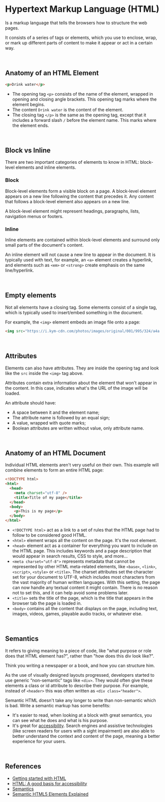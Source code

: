 # Hypertext Markup Language (HTML)

Is a markup language that tells the browsers how to structure the web pages.

It consists of a series of tags or elements, which you use to enclose, wrap, or mark up different parts of content to make it appear or act in a certain way.

<br>

## Anatomy of an HTML Element

```html
<p>Drink water</p>
```

- The opening tag `<p>` consists of the name of the element, wrapped in opening and closing angle brackets. This opening tag marks where the element begins.
- The content `Drink water` is the content of the element.
- The closing tag `</p>` is the same as the opening tag, except that it includes a forward slash `/` before the element name. This marks where the element ends.

<br>

## Block vs Inline

There are two important categories of elements to know in HTML: block-level elements and inline elements.

### Block

Block-level elements form a visible block on a page. A block-level element appears on a new line following the content that precedes it. Any content that follows a block-level element also appears on a new line.

A block-level element might represent headings, paragraphs, lists, navigation menus or footers.

### Inline

Inline elements are contained within block-level elements and surround only small parts of the document's content.

An inline element will not cause a new line to appear in the document. It is typically used with text, for example, an `<a>` element creates a hyperlink, and elements such as `<em>` or `<strong>` create emphasis on the same line/hyperlink.

<br>

## Empty elements

Not all elements have a closing tag. Some elements consist of a single tag, which is typically used to insert/embed something in the document.

For example, the `<img>` element embeds an image file onto a page:

```html
<img src="https://i.kym-cdn.com/photos/images/original/001/995/324/a4a.jpg" />
```

<br>

## Attributes

Elements can also have attributes. They are inside the opening tag and look like the `src` inside the `<img>` tag above.

Attributes contain extra information about the element that won't appear in the content. In this case, indicates what's the URL of the image will be loaded.

An attribute should have:

- A space between it and the element name;
- The attribute name is followed by an equal sign;
- A value, wrapped with quote marks;
- Boolean attributes are written without value, only attribute name.

<br>

## Anatomy of an HTML Document

Individual HTML elements aren't very useful on their own. This example will combine elements to form an entire HTML page:

```html
<!DOCTYPE html>
<html>
  <head>
    <meta charset="utf-8" />
    <title>Title of my page</title>
  </head>
  <body>
    <p>This is my page</p>
  </body>
</html>
```

- `<!DOCTYPE html>` act as a link to a set of rules that the HTML page had to follow to be considered good HTML.
- `<html>` element wraps all the content on the page. It's the root element.
- `<head>` element act as a container for everything you want to include on the HTML page. This includes keywords and a page description that would appear in search results, CSS to style, and more...
- `<meta charset="utf-8">` represents metadata that cannot be represented by other HTML meta-related elements, like `<base>`, `<link>`, `<script>`, `<style>` or `<title>`. The charset attributes set the character set for your document to UTF-8, which includes most characters from the vast majority of human written languages. With this setting, the page can now handle any textual content it might contain. There is no reason not to set this, and it can help avoid some problems later.
- `<title>` sets the title of the page, which is the title that appears in the browser tab the page is loaded in.
- `<body>` contains all the content that displays on the page, including text, images, videos, games, playable audio tracks, or whatever else.

<br>

## Semantics

It refers to giving meaning to a piece of code, like "what purpose or role does that HTML element has?", rather than "how does this div look like?".

Think you writing a newspaper or a book, and how you can structure him.

As the use of visually designed layouts progressed, developers started to use generic “non-semantic” tags like `<div>`. They would often give these elements a class or id attribute to describe their purpose. For example, instead of `<header>` this was often written as `<div class="header">`.

Semantic HTML doesn't take any longer to write than non-semantic which is bad. Write a semantic markup has some benefits:

- It's easier to read, when looking at a block with great semantics, you can see what he does and what is his purpose.
- It's great for [accessibility](../accessibility/README.md#accessibility). Search engines and assistive technologies (like screen readers for users with a sight impairment) are also able to better understand the context and content of the page, meaning a better experience for your users.

<br>

## References

- [Getting started with HTML](https://developer.mozilla.org/en-US/docs/Learn/HTML/Introduction_to_HTML/Getting_started)
- [HTML: A good basis for accessibility](https://developer.mozilla.org/en-US/docs/Learn/Accessibility/HTML)
- [Semantics](https://developer.mozilla.org/en-US/docs/Glossary/Semantics)
- [Semantic HTML5 Elements Explained](https://www.freecodecamp.org/news/semantic-html5-elements/)
